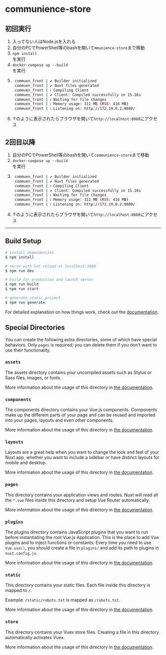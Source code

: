# communience-store

## 初回実行

1. 入ってない人はNode.jsを入れる
1. 自分のPCでPowerShell等のbashを開いて`mmunience-store`まで移動  
1. `npm install`  
    を実行
1. `docker-compose up --build`  
   を実行 
1. ```bash
    commuen_front | ✔ Builder initialized
    commuen_front | ✔ Nuxt files generated
    commuen_front | ℹ Compiling Client
    commuen_front | ✔ Client: Compiled successfully in 15.16s
    commuen_front | ℹ Waiting for file changes
    commuen_front | ℹ Memory usage: 311 MB (RSS: 416 MB)
    commuen_front | ℹ Listening on: http://172.19.0.2:8080/
    ```
1. ↑のように表示されたらブラウザを開いて`http://localhost:8080`にアクセス

## 2回目以降
1. 自分のPCでPowerShell等のbashを開いて`communience-store`まで移動
2. `docker-compose up --build`  
   を実行 
1. ```bash
    commuen_front | ✔ Builder initialized
    commuen_front | ✔ Nuxt files generated
    commuen_front | ℹ Compiling Client
    commuen_front | ✔ Client: Compiled successfully in 15.16s
    commuen_front | ℹ Waiting for file changes
    commuen_front | ℹ Memory usage: 311 MB (RSS: 416 MB)
    commuen_front | ℹ Listening on: http://172.19.0.2:8080/
    ```
1. ↑のように表示されたらブラウザを開いて`http://localhost:8080`にアクセス

---
    



## Build Setup

```bash
# install dependencies
$ npm install

# serve with hot reload at localhost:3000
$ npm run dev

# build for production and launch server
$ npm run build
$ npm run start

# generate static project
$ npm run generate
```

For detailed explanation on how things work, check out the [documentation](https://nuxtjs.org).

## Special Directories

You can create the following extra directories, some of which have special behaviors. Only `pages` is required; you can delete them if you don't want to use their functionality.

### `assets`

The assets directory contains your uncompiled assets such as Stylus or Sass files, images, or fonts.

More information about the usage of this directory in [the documentation](https://nuxtjs.org/docs/2.x/directory-structure/assets).

### `components`

The components directory contains your Vue.js components. Components make up the different parts of your page and can be reused and imported into your pages, layouts and even other components.

More information about the usage of this directory in [the documentation](https://nuxtjs.org/docs/2.x/directory-structure/components).

### `layouts`

Layouts are a great help when you want to change the look and feel of your Nuxt app, whether you want to include a sidebar or have distinct layouts for mobile and desktop.

More information about the usage of this directory in [the documentation](https://nuxtjs.org/docs/2.x/directory-structure/layouts).


### `pages`

This directory contains your application views and routes. Nuxt will read all the `*.vue` files inside this directory and setup Vue Router automatically.

More information about the usage of this directory in [the documentation](https://nuxtjs.org/docs/2.x/get-started/routing).

### `plugins`

The plugins directory contains JavaScript plugins that you want to run before instantiating the root Vue.js Application. This is the place to add Vue plugins and to inject functions or constants. Every time you need to use `Vue.use()`, you should create a file in `plugins/` and add its path to plugins in `nuxt.config.js`.

More information about the usage of this directory in [the documentation](https://nuxtjs.org/docs/2.x/directory-structure/plugins).

### `static`

This directory contains your static files. Each file inside this directory is mapped to `/`.

Example: `/static/robots.txt` is mapped as `/robots.txt`.

More information about the usage of this directory in [the documentation](https://nuxtjs.org/docs/2.x/directory-structure/static).

### `store`

This directory contains your Vuex store files. Creating a file in this directory automatically activates Vuex.

More information about the usage of this directory in [the documentation](https://nuxtjs.org/docs/2.x/directory-structure/store).
